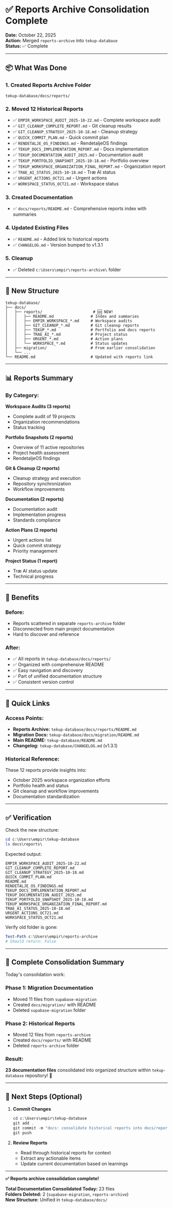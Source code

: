 # ✅ Reports Archive Consolidation Complete

**Date:** October 22, 2025  
**Action:** Merged `reports-archive` into `tekup-database`  
**Status:** ✅ Complete

---

## 📦 What Was Done

### 1. Created Reports Archive Folder
```
tekup-database/docs/reports/
```

### 2. Moved 12 Historical Reports
- ✅ `EMPIR_WORKSPACE_AUDIT_2025-10-22.md` - Complete workspace audit
- ✅ `GIT_CLEANUP_COMPLETE_REPORT.md` - Git cleanup results
- ✅ `GIT_CLEANUP_STRATEGY_2025-10-18.md` - Cleanup strategy
- ✅ `QUICK_COMMIT_PLAN.md` - Quick commit plan
- ✅ `RENDETALJE_OS_FINDINGS.md` - RendetaljeOS findings
- ✅ `TEKUP_DOCS_IMPLEMENTATION_REPORT.md` - Docs implementation
- ✅ `TEKUP_DOCUMENTATION_AUDIT_2025.md` - Documentation audit
- ✅ `TEKUP_PORTFOLIO_SNAPSHOT_2025-10-18.md` - Portfolio overview
- ✅ `TEKUP_WORKSPACE_ORGANIZATION_FINAL_REPORT.md` - Organization report
- ✅ `TRAE_AI_STATUS_2025-10-18.md` - Træ AI status
- ✅ `URGENT_ACTIONS_OCT21.md` - Urgent actions
- ✅ `WORKSPACE_STATUS_OCT21.md` - Workspace status

### 3. Created Documentation
- ✅ `docs/reports/README.md` - Comprehensive reports index with summaries

### 4. Updated Existing Files
- ✅ `README.md` - Added link to historical reports
- ✅ `CHANGELOG.md` - Version bumped to v1.3.1

### 5. Cleanup
- ✅ Deleted `c:\Users\empir\reports-archive\` folder

---

## 📂 New Structure

```
tekup-database/
├── docs/
│   ├── reports/                      # 🆕 NEW!
│   │   ├── README.md                # Index and summaries
│   │   ├── EMPIR_WORKSPACE_*.md     # Workspace audits
│   │   ├── GIT_CLEANUP_*.md         # Git cleanup reports
│   │   ├── TEKUP_*.md               # Portfolio and docs reports
│   │   ├── TRAE_AI_*.md             # Project status
│   │   ├── URGENT_*.md              # Action plans
│   │   └── WORKSPACE_*.md           # Status updates
│   ├── migration/                   # From earlier consolidation
│   └── ...
└── README.md                        # Updated with reports link
```

---

## 📊 Reports Summary

### By Category:

**Workspace Audits (3 reports)**
- Complete audit of 19 projects
- Organization recommendations
- Status tracking

**Portfolio Snapshots (2 reports)**
- Overview of 11 active repositories  
- Project health assessment
- RendetaljeOS findings

**Git & Cleanup (2 reports)**
- Cleanup strategy and execution
- Repository synchronization
- Workflow improvements

**Documentation (2 reports)**
- Documentation audit
- Implementation progress
- Standards compliance

**Action Plans (2 reports)**
- Urgent actions list
- Quick commit strategy
- Priority management

**Project Status (1 report)**
- Træ AI status update
- Technical progress

---

## 🎯 Benefits

### Before:
- Reports scattered in separate `reports-archive` folder
- Disconnected from main project documentation
- Hard to discover and reference

### After:
- ✅ All reports in `tekup-database/docs/reports/`
- ✅ Organized with comprehensive README
- ✅ Easy navigation and discovery
- ✅ Part of unified documentation structure
- ✅ Consistent version control

---

## 🔗 Quick Links

### Access Points:
- **Reports Archive:** `tekup-database/docs/reports/README.md`
- **Migration Docs:** `tekup-database/docs/migration/README.md`
- **Main README:** `tekup-database/README.md`
- **Changelog:** `tekup-database/CHANGELOG.md` (v1.3.1)

### Historical Reference:
These 12 reports provide insights into:
- October 2025 workspace organization efforts
- Portfolio health and status
- Git cleanup and workflow improvements
- Documentation standardization

---

## ✅ Verification

Check the new structure:
```powershell
cd c:\Users\empir\tekup-database
ls docs\reports\
```

Expected output:
```
EMPIR_WORKSPACE_AUDIT_2025-10-22.md
GIT_CLEANUP_COMPLETE_REPORT.md
GIT_CLEANUP_STRATEGY_2025-10-18.md
QUICK_COMMIT_PLAN.md
README.md
RENDETALJE_OS_FINDINGS.md
TEKUP_DOCS_IMPLEMENTATION_REPORT.md
TEKUP_DOCUMENTATION_AUDIT_2025.md
TEKUP_PORTFOLIO_SNAPSHOT_2025-10-18.md
TEKUP_WORKSPACE_ORGANIZATION_FINAL_REPORT.md
TRAE_AI_STATUS_2025-10-18.md
URGENT_ACTIONS_OCT21.md
WORKSPACE_STATUS_OCT21.md
```

Verify old folder is gone:
```powershell
Test-Path c:\Users\empir\reports-archive
# Should return: False
```

---

## 📝 Complete Consolidation Summary

Today's consolidation work:

### Phase 1: Migration Documentation
- Moved 11 files from `supabase-migration`
- Created `docs/migration/` with README
- Deleted `supabase-migration` folder

### Phase 2: Historical Reports
- Moved 12 files from `reports-archive`
- Created `docs/reports/` with README
- Deleted `reports-archive` folder

### Result:
**23 documentation files** consolidated into organized structure within `tekup-database` repository! 🎉

---

## 🚀 Next Steps (Optional)

1. **Commit Changes**
   ```powershell
   cd c:\Users\empir\tekup-database
   git add .
   git commit -m "docs: consolidate historical reports into docs/reports/"
   git push
   ```

2. **Review Reports**
   - Read through historical reports for context
   - Extract any actionable items
   - Update current documentation based on learnings

---

**✅ Reports archive consolidation complete!**

**Total Documentation Consolidated Today:** 23 files  
**Folders Deleted:** 2 (`supabase-migration`, `reports-archive`)  
**New Structure:** Unified in `tekup-database/docs/`

